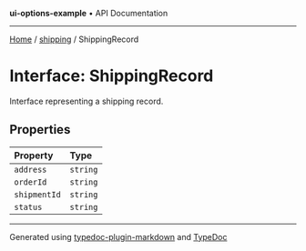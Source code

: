 **ui-options-example** • API Documentation

***

[Home](../../README.md) / [shipping](../README.md) / ShippingRecord

# Interface: ShippingRecord

Interface representing a shipping record.

## Properties

| Property | Type |
| :------ | :------ |
| `address` | `string` |
| `orderId` | `string` |
| `shipmentId` | `string` |
| `status` | `string` |

***

Generated using [typedoc-plugin-markdown](https://www.npmjs.com/package/typedoc-plugin-markdown) and [TypeDoc](https://typedoc.org/)

